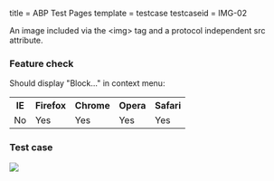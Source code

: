 title = ABP Test Pages
template = testcase
testcaseid = IMG-02

An image included via the &lt;img&gt; tag and a protocol independent src attribute.

<h3>Feature check</h3>
Should display "Block..." in context menu:
<table class="abp-feature-table">
<tr>
  <th>IE</th>
  <th>Firefox</th>
  <th>Chrome</th>
  <th>Opera</th>
  <th>Safari</th>
</tr>
<tr>
  <td>No</td>
  <td>Yes</td>
  <td>Yes</td>
  <td>Yes</td>
  <td>Yes</td>
</tr>
</table>

<h3>Test case</h3>
<img src="//testpages.adblockplus.org/images/test-image-01.png">